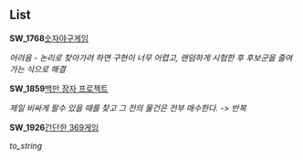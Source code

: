 List
-----
**SW_1768**[숫자야구게임](https://swexpertacademy.com/main/code/problem/problemDetail.do)

*어려움 - 논리로 찾아가려 하면 구현이 너무 어렵고, 랜덤하게 시험한 후 후보군을 줄여가는 식으로 해결*

**SW_1859**[백만 장자 프로젝트](https://swexpertacademy.com/main/code/problem/problemDetail.do)

*제일 비싸게 팔수 있을 때를 찾고 그 전의 물건은 전부 매수한다. -> 반복*

**SW_1926**[간단한 369게임](https://swexpertacademy.com/main/code/problem/problemDetail.do)

*to_string*
